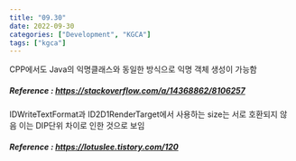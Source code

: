 ```yaml
---
title: "09.30"
date: 2022-09-30
categories: ["Development", "KGCA"]
tags: ["kgca"]
---
```

CPP에서도 Java의 익명클래스와 동일한 방식으로 익명 객체 생성이 가능함
##### _Reference_ : https://stackoverflow.com/a/14368862/8106257

IDWriteTextFormat과 ID2D1RenderTarget에서 사용하는 size는 서로 호환되지 않음
이는 DIP단위 차이로 인한 것으로 보임
##### _Reference_ : https://lotuslee.tistory.com/120
